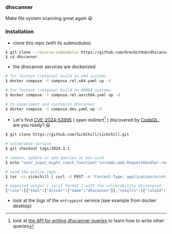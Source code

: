### dhscanner

Make file system scanning great again :smiley:

### Installation

- clone this repo (with its submodules)

```bash
$ git clone --recurse-submodules https://github.com/OrenGitHub/dhscanner
$ cd dhscanner
```

- the dhscanner services are dockerized

```bash
# for fastest (release) build on x64 systems
$ docker compose -f compose.rel.x64.yaml up -d

# for fastest (release) build on ARM64 systems
$ docker compose -f compose.rel.aarch64.yaml up -d

# to experiment and customize dhscanner
$ docker compose -f compose.dev.yaml up -d
```

- Let's find [CVE-2024-53995][1] ( open redirect[^1] ) discovered by [CodeQL][2], are you ready? 😃

```bash
$ git clone https://github.com/SickChill/sickchill.git

# vulnerable version
$ git checkout tags/2024.3.1

# remove, update or add queries as you wish
$ echo "user_input_might_reach_function('tornado.web.RequestHandler.redirect')." > sickchill/.dhscanner.queries

# send the entire repo
$ tar -cz sickchill | curl -X POST -H "Content-Type: application/octet-stream" -H "Authorization: Bearer ${BEARER_TOKEN}" -H "X-Directory-Name: sickchill" -H "Ignore-Testing-Code: true" --data-binary @- http://127.0.0.1:443/${APPROVED_URL} --insecure

# expected output ( sarif format ) with the vulnerability discovered
{"runs":[{"tool":{"driver":{"name":"dhscanner"}},"results":[{"ruleId":"dataflow","message":{"text":"open redirect"},"locations":[{"physicalLocation":{"artifactLocation":{"uri":"sickchill"},"resgion":{"lineStart":33,"lineEnd":33,"colStart":8,"colEnd":65}}}]}]}]}
```

- look at the logs of the `entrypoint` service (see example from docker desktop)

[^1]: look at [the API for writing dhscanner queries](QUERIES.md) to learn how to write other queries

[1]: https://nvd.nist.gov/vuln/detail/CVE-2024-53995
[2]: https://securitylab.github.com/advisories/GHSL-2024-283_GHSL-2024-291_sickchill_sickchill/

